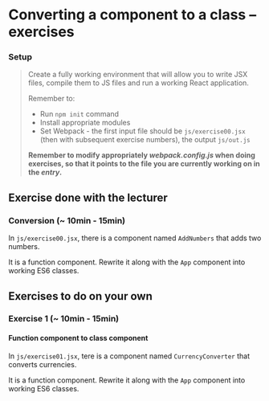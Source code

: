 # Converting a component to a class &ndash; exercises

### Setup

> Create a fully working environment that will allow you to write JSX files, compile them to JS files and run a working React application.
>
> Remember to:
> - Run ```npm init``` command
> - Install appropriate modules
> - Set Webpack - the first input file should be `js/exercise00.jsx` (then with subsequent exercise numbers), the output `js/out.js`
>
> **Remember to modify appropriately _webpack.config.js_ when doing exercises, so that it points to the file you are currently working on in the _entry_.**


## Exercise done with the lecturer

### Conversion  (~ 10min - 15min)

In `js/exercise00.jsx`, there is a component named `AddNumbers` that adds two numbers.

It is a function component. Rewrite it along with the `App` component into working ES6 classes.


## Exercises to do on your own

### Exercise 1 (~ 10min - 15min)

#### Function component to class component

In `js/exercise01.jsx`, tere is a component named `CurrencyConverter` that converts currencies.

It is a function component. Rewrite it along with the `App` component into working ES6 classes.
